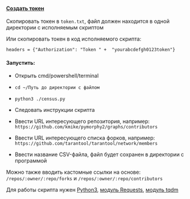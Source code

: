 #### [Создать токен](https://help.github.com/en/github/authenticating-to-github/creating-a-personal-access-token-for-the-command-line)
Скопировать токен в `token.txt`, файл должен находится в одной директории с исполняемым скриптом

Или скопировать токен в код исполняемого скрипта: 

`headers = {"Authorization": "Token " +  "yourabcdefgh0123token"}`


#### Запустить:
* Открыть cmd/powershell/terminal
* `cd ~/Путь до директории с файлом`
* `python3 ./census.py`
* Следовать инструкции скрипта

* Ввести URL интересующего репозитория, например: `https://github.com/kmike/pymorphy2/graphs/contributors`
* Ввести URL интересующего списка форков, например: `https://github.com/tarantool/tarantool/network/members`
* Ввести название CSV-файла, файл будет сохранен в директории с программой

Можно также вводить кастомные ссылки на основе: `/repos/:owner/:repo/forks` и `/repos/:owner/:repo/contributors`

Для работы скрипта нужен [Python3](https://www.python.org/), [модуль Requests](https://2.python-requests.org/en/master/), [модуль tqdm](https://github.com/tqdm/tqdm)
